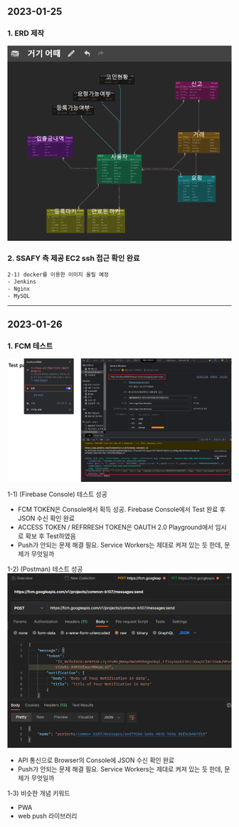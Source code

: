 ## 2023-01-25
### 1. ERD 제작

![image.png](./image.png)

### 2. SSAFY 측 제공 EC2 ssh 접근 확인 완료
    2-1) docker를 이용한 이미지 올릴 예정
    - Jenkins
    - Nginx
    - MySQL

<hr/>

## 2023-01-26
### 1. FCM 테스트
![image-1.png](./image-1.png)

1-1) (Firebase Console) 테스트 성공
- FCM TOKEN은 Console에서 획득 성공. Firebase Console에서 Test 완료 후 JSON 수신 확인 완료
- ACCESS TOKEN / REFRRESH TOKEN은 OAUTH 2.0 Playground에서 임시로 확보 후 Test하였음
- Push가 안되는 문제 해결 필요. Service Workers는 제대로 켜져 있는 듯 한데, 문제가 무엇일까

1-2) (Postman) 테스트 성공
![image-2.png](./image-2.png)
- API 통신으로 Browser의 Console에 JSON 수신 확인 완료
- Push가 안되는 문제 해결 필요. Service Workers는 제대로 켜져 있는 듯 한데, 문제가 무엇일까

1-3) 비슷한 개념 키워드
- PWA
- web push 라이브러리
